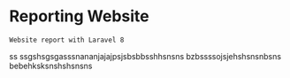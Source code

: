 # Reporting Website
```
Website report with Laravel 8
```
ss
ssgshsgsgasssnananjajajpsjsbsbbsshhsnsns
bzbssssojsjehshsnsnbsns
bebehksksnshshsnsns
